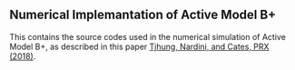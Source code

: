 ## Numerical Implemantation of Active Model B+

This contains the source codes used in the numerical simulation of Active Model B+, as described in this paper [Tjhung, Nardini, and Cates, PRX (2018)].

[Tjhung, Nardini, and Cates, PRX (2018)]: https://journals.aps.org/prx/abstract/10.1103/PhysRevX.8.031080
